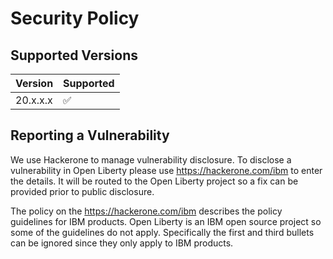 # Security Policy

## Supported Versions

| Version    | Supported          |
| ---------- | ------------------ |
| 20.x.x.x   | :white_check_mark: |

## Reporting a Vulnerability

We use Hackerone to manage vulnerability disclosure. To disclose a vulnerability in Open Liberty please use https://hackerone.com/ibm to enter the details. It will be routed to the Open Liberty project so a fix can be provided prior to public disclosure.
 
The policy on the https://hackerone.com/ibm describes the policy guidelines for IBM products. Open Liberty is an IBM open source project so some of the guidelines do not apply. Specifically the first and third bullets can be ignored since they only apply to IBM products.
